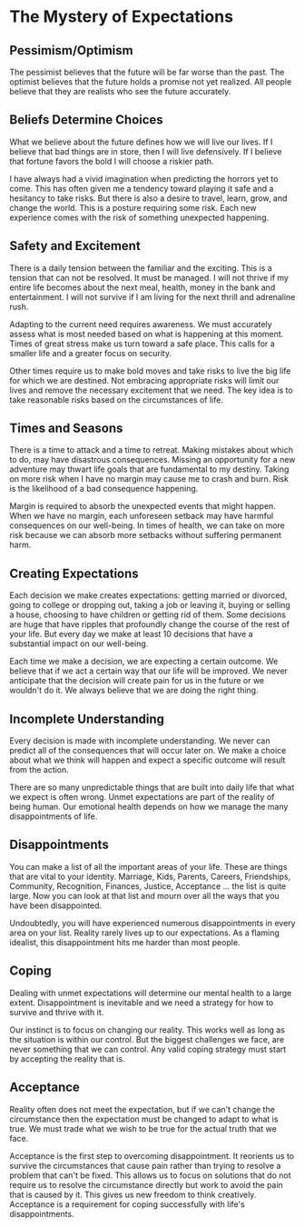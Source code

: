 # The Mystery of Expectations


## Pessimism/Optimism

The pessimist believes that the future will be far worse than the past. The optimist believes that
the future holds a promise not yet realized. All people believe that they are realists who see the
future accurately.


## Beliefs Determine Choices

What we believe about the future defines how we will live our lives. If I believe that bad things
are in store, then I will live defensively. If I believe that fortune favors the bold I will choose
a riskier path.

I have always had a vivid imagination when predicting the horrors yet to come.  This has often given
me a tendency toward playing it safe and a hesitancy to take risks.  But there is also a desire to
travel, learn, grow, and change the world.  This is a posture requiring some risk.  Each new
experience comes with the risk of something unexpected happening.


## Safety and Excitement

There is a daily tension between the familiar and the exciting.  This is a tension that can
not be resolved.  It must be managed.  I will not thrive if my entire life becomes about the next
meal, health, money in the bank and entertainment.  I will not survive if I am living for the next
thrill and adrenaline rush.

Adapting to the current need requires awareness.  We must accurately assess what is most needed
based on what is happening at this moment.   Times of great stress make us turn toward a safe
place.  This calls for a smaller life and a greater focus on security.

Other times require us to make bold moves and take risks to live the big life for which we are
destined.  Not embracing appropriate risks will limit our lives and remove the necessary excitement
that we need.  The key idea is to take reasonable risks based on the circumstances of life.  


## Times and Seasons

There is a time to attack and a time to retreat.  Making mistakes about which to do, may have
disastrous consequences. Missing an opportunity for a new adventure may thwart life goals that are
fundamental to my destiny.  Taking on more risk when I have no margin may cause me to crash and
burn.  Risk is the likelihood of a bad consequence happening.  

Margin is required to absorb the unexpected events that might happen.  When we have no margin, each
unforeseen setback may have harmful consequences on our well-being. In times of health, we can take
on more risk because we can absorb more setbacks without suffering permanent harm. 


## Creating Expectations

Each decision we make creates expectations: getting married or
divorced, going to college or dropping out, taking a job or leaving it, buying or selling a house,
choosing to have children or getting rid of them.  Some decisions are huge that have ripples that
profoundly change the course of the rest of your life.  But every day we make at least 10 decisions
that have a substantial impact on our well-being.

Each time we make a decision, we are expecting a certain outcome.  We believe that if
we act a certain way that our life will be improved.  We never anticipate that the decision will
create pain for us in the future or we wouldn't do it.  We always believe that we are doing the
right thing.


## Incomplete Understanding

Every decision is made with incomplete understanding.  We never can predict all of the consequences
that will occur later on.  We make a choice about what we think will happen and expect a specific
outcome will result from the action.

There are so many unpredictable things that are built into daily life that what we expect is often
wrong.  Unmet expectations are part of the reality of being human.  Our emotional health depends on
how we manage the many disappointments of life.  


## Disappointments

You can make a list of all the important areas of your life. These are things that are vital to your
identity.  Marriage, Kids, Parents, Careers, Friendships, Community, Recognition, Finances,
Justice, Acceptance ...  the list is quite large.  Now you can look at that list and mourn over all
the ways that you have been disappointed.

Undoubtedly, you will have experienced numerous disappointments in every area on your list. Reality
rarely lives up to our expectations.  As a flaming idealist, this disappointment
hits me harder than most people.


## Coping

Dealing with unmet expectations will determine our mental health to a large extent.
Disappointment is inevitable and we need a strategy for how to survive and thrive with it.  

Our instinct is to focus on changing our reality.  This works well as long as the situation is
within our control.  But the biggest challenges we face, are never something that we can control.
Any valid coping strategy must start by accepting the reality that is.


## Acceptance

Reality often does not meet the expectation, but if we can't change the circumstance then the
expectation must be changed to adapt to what is true.  We must trade what we wish to be true for the
actual truth that we face.

Acceptance is the first step to overcoming disappointment.  It reorients us to survive the
circumstances that cause pain rather than trying to resolve a problem that can't be fixed.  This
allows us to focus on solutions that do not require us to resolve the circumstance directly but
work to avoid the pain that is caused by it.    This gives us new freedom to think creatively.
Acceptance is a requirement for coping successfully with life's disappointments.

